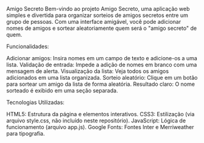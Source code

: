 Amigo Secreto
Bem-vindo ao projeto Amigo Secreto, uma aplicação web simples e divertida para organizar sorteios de amigos secretos entre um grupo de pessoas. Com uma interface amigável, você pode adicionar nomes de amigos e sortear aleatoriamente quem será o "amigo secreto" de quem.

Funcionalidades:

Adicionar amigos: Insira nomes em um campo de texto e adicione-os a uma lista.
Validação de entrada: Impede a adição de nomes em branco com uma mensagem de alerta.
Visualização da lista: Veja todos os amigos adicionados em uma lista organizada.
Sorteio aleatório: Clique em um botão para sortear um amigo da lista de forma aleatória.
Resultado claro: O nome sorteado é exibido em uma seção separada.

Tecnologias Utilizadas:

HTML5: Estrutura da página e elementos interativos.
CSS3: Estilização (via arquivo style.css, não incluído neste repositório).
JavaScript: Lógica de funcionamento (arquivo app.js).
Google Fonts: Fontes Inter e Merriweather para tipografia.
